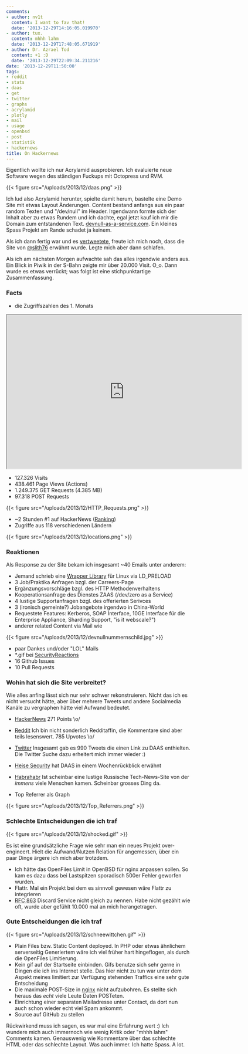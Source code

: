 ```yaml
---
comments:
- author: nv1t
  content: I want to fav that!
  date: '2013-12-29T14:16:05.019970'
- author: tux.
  content: mhhh lahm
  date: '2013-12-29T17:48:05.671919'
- author: Dr. Azrael Tod
  content: +1 :D
  date: '2013-12-29T22:09:34.211216'
date: '2013-12-29T11:50:00'
tags:
- reddit
- stats
- daas
- get
- twitter
- graphs
- acrylamid
- plotly
- mail
- usage
- openbsd
- post
- statistik
- hackernews
title: On Hackernews
---
```


Eigentlich wollte ich nur Acrylamid ausprobieren. Ich evaluierte
neue Software wegen des ständigen Fuckups mit Octopress und RVM.

{{< figure src="/uploads/2013/12/daas.png" >}}

Ich lud also Acrylamid herunter, spielte damit herum, bastelte eine Demo Site
mit etwas Layout Änderungen. Content bestand anfangs aus ein paar random Texten und "/dev/null"
im Header.
Irgendwann formte sich der Inhalt aber zu etwas Rundem und ich dachte,
egal jetzt kauf ich mir die Domain zum entstandenen Text. [devnull-as-a-service.com](http://devnull-as-a-service.com).
Ein kleines Spass Projekt am Rande schadet ja keinem.

Als ich dann fertig war und es
[vertweetete](https://twitter.com/noqqe/status/395252504033624065), freute ich mich noch, dass die Site
von [@slith76](https://twitter.com/slith76) erwähnt wurde. Legte mich aber dann schlafen.

Als ich am nächsten Morgen aufwachte sah das alles irgendwie anders aus. Ein
Blick in Piwik in der S-Bahn zeigte mir über 20.000 Visit. O_o. Dann wurde es
etwas verrückt; was folgt ist eine stichpunktartige Zusammenfassung.

### Facts

* die Zugriffszahlen des 1. Monats

<iframe id="igraph" src="https://plot.ly/~noqqe/47/640/420/" width="640" height="420" seamless="seamless" scrolling="no"></iframe>

* 127.326 Visits
* 438.461 Page Views (Actions)
* 1.249.375 GET Requests (4.385 MB)
* 97.318 POST Requests

{{< figure src="/uploads/2013/12/HTTP_Requests.png" >}}

* ~2 Stunden #1 auf HackerNews ([Ranking](http://hnrankings.info/6637480/))
* Zugriffe aus 118 verschiedenen Ländern

{{< figure src="/uploads/2013/12/locations.png" >}}

### Reaktionen

Als Response zu der Site bekam ich insgesamt ~40 Emails unter anderem:

* Jemand schrieb eine [Wrapper Library](https://gist.github.com/ryancdotorg/7241987) für Linux via LD_PRELOAD
* 3 Job/Praktika Anfragen bzgl. der Carreers-Page
* Ergänzungsvorschläge bzgl. des HTTP Methodenverhaltens
* Kooperationsanfrage des Dienstes ZAAS (/dev/zero as a Service)
* 4 lustige Supportanfragen bzgl. des offerierten Serivces
* 3 (ironisch gemeinte?) Jobangebote irgendwo in China-World
* Requestete Features: Kerberos, SOAP Interface, 10GE Interface für die
  Enterprise Appliance, Sharding Support, "is it webscale?")
* anderer related Content via Mail wie

{{< figure src="/uploads/2013/12/devnullnummernschild.jpg" >}}

* paar Dankes und/oder "LOL" Mails
* *.gif bei [SecurityReactions](http://securityreactions.tumblr.com/post/66371497808/when-a-client-asks-if-they-should-consider-using)
* 16 Github Issues
* 10 Pull Requests

### Wohin hat sich die Site verbreitet?

Wie alles anfing lässt sich nur sehr schwer rekonstruieren. Nicht das ich es
nicht versucht hätte, aber über mehrere Tweets und andere Socialmedia Kanäle zu
vergraphen hätte viel Aufwand bedeutet.

* [HackerNews](https://news.ycombinator.com/item?id=6637480) 271 Points \o/
* [Reddit](http://www.reddit.com/search?q=site%3Adevnull-as-a-service.com&restrict_sr=off&sort=relevance&t=all)
  Ich bin nicht sonderlich Redditaffin, die Kommentare sind aber teils lesenswert. 785 Upvotes \o/
* [Twitter](https://twitter.com/search?q=devnull-as-a-service.com&src=typd&f=realtime)
  Insgesamt gab es 990 Tweets die einen Link zu DAAS enthielten. Die Twitter
  Suche dazu erheitert mich immer wieder :)
* [Heise Security](http://www.heise.de/security/meldung/lost-found-Was-von-der-Woche-uebrig-blieb-2037941.html)
  hat DAAS in einem Wochenrückblick erwähnt
* [Habrahabr](http://habrahabr.ru/post/200230/) Ist scheinbar eine lustige
  Russische Tech-News-Site von der _immens_ viele Menschen kamen. Scheinbar
  grosses Ding da.

* Top Referrer als Graph

{{< figure src="/uploads/2013/12/Top_Referrers.png" >}}

### Schlechte Entscheidungen die ich traf

{{< figure src="/uploads/2013/12/shocked.gif" >}}

Es ist eine grundsätzliche Frage wie sehr man ein neues Projekt over-engineert.
Hielt die Aufwand/Nutzen Relation für angemessen, über ein paar Dinge ärgere ich
mich aber trotzdem.

* Ich hätte das OpenFiles Limit in OpenBSD für nginx anpassen sollen. So kam es
  dazu dass bei Lastspitzen sporadisch 500er Fehler geworfen wurden.
* Flattr. Mal ein Projekt bei dem es sinnvoll gewesen wäre Flattr zu integrieren
* [RFC 863](http://tools.ietf.org/html/rfc863) Discard Service nicht gleich zu nennen.
  Habe nicht gezählt wie oft, wurde aber gefühlt 10.000 mal an mich
  herangetragen.

### Gute Entscheidungen die ich traf

{{< figure src="/uploads/2013/12/schneewittchen.gif" >}}

* Plain Files bzw. Static Content deployed. In PHP oder etwas ähnlichem
  serverseitig Generiertem wäre ich viel früher hart hingeflogen, als durch die
  OpenFiles Limitierung.
* Kein gif auf der Startseite einbinden. Gifs benutze sich sehr gerne in Dingen
  die ich ins Internet stelle. Das hier nicht zu tun war unter dem Aspekt meines limitiert zur Verfügung stehenden Traffics eine sehr gute Entscheidung
* Die maximale POST-Size in [nginx](http://nginx.org) nicht aufzubohren. Es
  stellte sich heraus das _echt_ viele Leute Daten POSTeten.
* Einrichtung einer separaten Mailadresse unter Contact, da dort nun auch schon
  wieder echt viel Spam ankommt.
* Source auf GitHub zu stellen

Rückwirkend muss ich sagen, es war mal eine Erfahrung wert :) Ich wundere mich
auch immernoch wie wenig Kritik oder "mhhh lahm" Comments kamen. Genauswenig
wie Kommentare über das schlechte HTML oder das schlechte Layout.
Was auch immer. Ich hatte Spass. A lot.